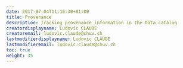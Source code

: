 ```yaml
---
date: 2017-07-04T11:16:30+01:00
title: Provenance
description: Tracking provenance information in the Data catalog
creatordisplayname: Ludovic CLAUDE
creatoremail: ludovic.claude@chuv.ch
lastmodifierdisplayname: Ludovic CLAUDE
lastmodifieremail: ludovic.claude@chuv.ch
toc: true
weight: 35
---
```

